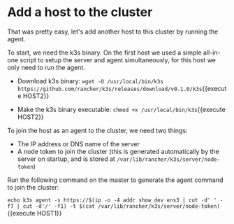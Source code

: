 # Add a host to the cluster

That was pretty easy, let's add another host to this cluster by running the agent.

To start, we need the k3s binary. On the first host we used a simple all-in-one script to setup the server and agent simultaneously, for this host we only need to run the agent.

* Download k3s binary: `wget -O /usr/local/bin/k3s https://github.com/rancher/k3s/releases/download/v0.1.0/k3s`{{execute HOST2}}

* Make the k3s binary executable: `chmod +x /usr/local/bin/k3s`{{execute HOST2}}

To join the host as an agent to the cluster, we need two things:

* The IP address or DNS name of the server
* A node token to join the cluster (this is generated automatically by the server on startup, and is stored at `/var/lib/rancher/k3s/server/node-token`)

Run the following command on the master to generate the agent command to join the cluster:

`echo k3s agent -s https://$(ip -o -4 addr show dev ens3 | cut -d' ' -f7 | cut -d'/' -f1) -t $(cat /var/lib/rancher/k3s/server/node-token)`{{execute HOST1}}
